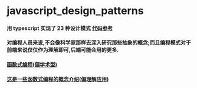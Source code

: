 # javascript_design_patterns

#### 用 typescript 实现了 23 种设计模式 [代码参考](https://refactoring.guru/design-patterns)

#### 对编程人员来说,不会像科学家那样去深入研究那些抽象的概念;而且编程模式对于前端来说仅仅作为理解即可,后端可能会用的更多.
#### [函数式编程(偏学术型)](https://www.cnblogs.com/tolg/p/4674991.html)
#### [这是一些函数式编程的概念介绍(偏理解应用)](https://www.telerik.com/blogs/functional-programming-javascript)
